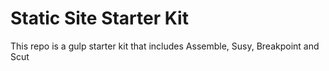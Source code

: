 # Static Site Starter Kit 

This repo is a gulp starter kit that includes Assemble, Susy, Breakpoint and Scut